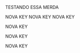 <article class="markdown-body entry-content container-lg" itemprop="text"><p dir="auto">TESTANDO ESSA MERDA</p>
NOVA KEY
NOVA KEY
NOVA KEY
<p dir="auto">NOVA KEY</p>

NOVA KEY
</article>
NOVA KEY